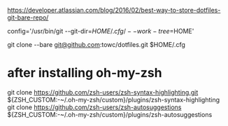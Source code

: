 https://developer.atlassian.com/blog/2016/02/best-way-to-store-dotfiles-git-bare-repo/

config='/usr/bin/git --git-dir=$HOME/.cfg/ --work-tree=$HOME'

git clone --bare git@github.com:towc/dotfiles.git $HOME/.cfg

# after installing oh-my-zsh
git clone https://github.com/zsh-users/zsh-syntax-highlighting.git ${ZSH_CUSTOM:-~/.oh-my-zsh/custom}/plugins/zsh-syntax-highlighting
git clone https://github.com/zsh-users/zsh-autosuggestions ${ZSH_CUSTOM:-~/.oh-my-zsh/custom}/plugins/zsh-autosuggestions


